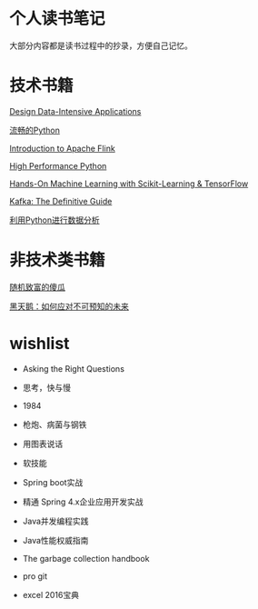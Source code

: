 # 个人读书笔记
大部分内容都是读书过程中的抄录，方便自己记忆。

# 技术书籍
[Design Data-Intensive Applications](https://github.com/bluedesire/book-comments/wiki/Designing-Data-Intensive-Applications)

[流畅的Python](https://github.com/bluedesire/book-comments/wiki/%E6%B5%81%E7%95%85%E7%9A%84Python)

[Introduction to Apache Flink](https://github.com/bluedesire/book-comments/wiki/Introduction-to-Apache-Flink)

[High Performance Python](https://github.com/bluedesire/book-comments/wiki/High-Performance-Python)

[Hands-On Machine Learning with Scikit-Learning & TensorFlow](https://github.com/bluedesire/book-comments/wiki/Hands-On-Machine-Learning-with-Scikit-Learn-&-TensorFlow)

[Kafka: The Definitive Guide](https://github.com/bluedesire/book-comments/wiki/Kafka:-The-Definitive-Guide)

[利用Python进行数据分析](https://github.com/bluedesire/book-comments/wiki/%E5%88%A9%E7%94%A8Python%E8%BF%9B%E8%A1%8C%E6%95%B0%E6%8D%AE%E5%88%86%E6%9E%90)

# 非技术类书籍
[随机致富的傻瓜](https://github.com/bluedesire/book-comments/wiki/%E9%9A%8F%E6%9C%BA%E8%87%B4%E5%AF%8C%E7%9A%84%E5%82%BB%E7%93%9C)

[黑天鹅：如何应对不可预知的未来](https://github.com/bluedesire/book-comments/wiki/%E9%BB%91%E5%A4%A9%E9%B9%85%EF%BC%9A%E5%A6%82%E4%BD%95%E5%BA%94%E5%AF%B9%E4%B8%8D%E5%8F%AF%E9%A2%84%E7%9F%A5%E7%9A%84%E6%9C%AA%E6%9D%A5)


# wishlist
- Asking the Right Questions
- 思考，快与慢
- 1984
- 枪炮、病菌与钢铁
- 用图表说话
- 软技能

- Spring boot实战
- 精通 Spring 4.x企业应用开发实战
- Java并发编程实践
- Java性能权威指南
- The garbage collection handbook
- pro git
- excel 2016宝典
